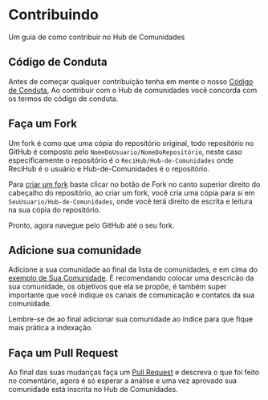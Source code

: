 # Contribuindo 
Um guia de como contribuir no Hub de Comunidades

## Código de Conduta
Antes de começar qualquer contribuição tenha em mente o nosso [Código de Conduta](https://github.com/ReciHub/Hub-de-Comunidades/blob/master/C%C3%B3digo%20de%20Conduta.md), Ao contribuir com o Hub de comunidades você concorda com os termos do código de conduta.

## Faça um Fork
Um fork é como que uma cópia do repositório original, todo repositório no GitHub é composto pelo `NomeDoUsuario/NomeDoRepositório`, neste caso especificamente o repositório é o `ReciHub/Hub-de-Comunidades` onde ReciHub é o usuário e Hub-de-Comunidades é o repositório.

Para [criar um fork](https://guides.github.com/activities/forking/) basta clicar no botão de Fork no canto superior direito do cabeçalho do repositório, ao criar um fork, você cria uma cópia para si em `SeuUsuario/Hub-de-Comunidades`, onde você terá direito de escrita e leitura na sua cópia do repositório.

Pronto, agora navegue pelo GitHub até o seu fork.

## Adicione sua comunidade
Adicione a sua comunidade ao final da lista de comunidades, e em cima do [exemplo de Sua Comunidade](https://github.com/ReciHub/Hub-de-Comunidades/blob/master/README.md#sua-comunidade).
É recomendando colocar uma descricão da sua comunidade, os objetivos que ela se propõe, é também super importante que você indique os canais de comunicação e contatos da sua comunidade.

Lembre-se de ao final adicionar sua comunidade ao índice para que fique mais prática a indexação.

## Faça um Pull Request
Ao final das suas mudanças faça um [Pull Request](https://help.github.com/articles/about-pull-requests/) e descreva o que foi feito no comentário, agora é só esperar a análise e uma vez aprovado sua comunidade está inscrita no Hub de Comunidades.
